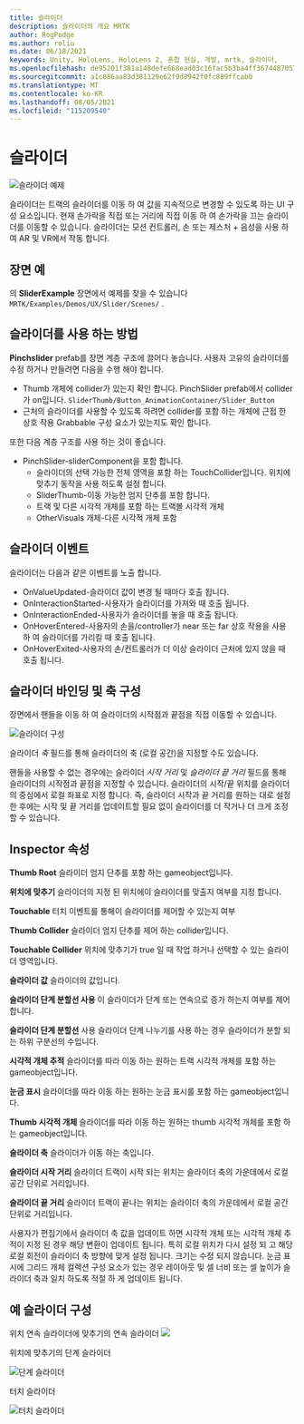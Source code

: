 ```yaml
---
title: 슬라이더
description: 슬라이더의 개요 MRTK
author: RogPodge
ms.author: roliu
ms.date: 06/18/2021
keywords: Unity, HoloLens, HoloLens 2, 혼합 현실, 개발, mrtk, 슬라이더,
ms.openlocfilehash: de95201f381a148defe668ead03c16fac5b3ba4ff3674487057f9227cbe6efba
ms.sourcegitcommit: a1c086aa83d381129e62f9d8942f0fc889ffcab0
ms.translationtype: MT
ms.contentlocale: ko-KR
ms.lasthandoff: 08/05/2021
ms.locfileid: "115209540"
---
```

# <a name="sliders"></a>슬라이더

![슬라이더 예제](../images/slider/MRTK_UX_Slider_Main.jpg)

슬라이더는 트랙의 슬라이더를 이동 하 여 값을 지속적으로 변경할 수 있도록 하는 UI 구성 요소입니다. 현재 손가락을 직접 또는 거리에 직접 이동 하 여 손가락을 끄는 슬라이더를 이동할 수 있습니다. 슬라이더는 모션 컨트롤러, 손 또는 제스처 + 음성을 사용 하 여 AR 및 VR에서 작동 합니다.

## <a name="example-scene"></a>장면 예

의 **SliderExample** 장면에서 예제를 찾을 수 있습니다 `MRTK/Examples/Demos/UX/Slider/Scenes/` .

## <a name="how-to-use-sliders"></a>슬라이더를 사용 하는 방법

**Pinchslider** prefab를 장면 계층 구조에 끌어다 놓습니다. 사용자 고유의 슬라이더를 수정 하거나 만들려면 다음을 수행 해야 합니다.

- Thumb 개체에 collider가 있는지 확인 합니다. PinchSlider prefab에서 collider가 on입니다. `SliderThumb/Button_AnimationContainer/Slider_Button`
- 근처의 슬라이더를 사용할 수 있도록 하려면 collider를 포함 하는 개체에 근접 한 상호 작용 Grabbable 구성 요소가 있는지도 확인 합니다.

또한 다음 계층 구조를 사용 하는 것이 좋습니다.

- PinchSlider-sliderComponent을 포함 합니다.
  - 슬라이더의 선택 가능한 전체 영역을 포함 하는 TouchCollider입니다. 위치에 맞추기 동작을 사용 하도록 설정 합니다.
  - SliderThumb-이동 가능한 엄지 단추를 포함 합니다.
  - 트랙 및 다른 시각적 개체를 포함 하는 트랙볼 시각적 개체
  - OtherVisuals 개체-다른 시각적 개체 포함

## <a name="slider-events"></a>슬라이더 이벤트

슬라이더는 다음과 같은 이벤트를 노출 합니다.

- OnValueUpdated-슬라이더 값이 변경 될 때마다 호출 됩니다.
- OnInteractionStarted-사용자가 슬라이더를 가져와 때 호출 됩니다.
- OnInteractionEnded-사용자가 슬라이더를 놓을 때 호출 됩니다.
- OnHoverEntered-사용자의 손을/controller가 near 또는 far 상호 작용을 사용 하 여 슬라이더를 가리킬 때 호출 됩니다.
- OnHoverExited-사용자의 손/컨트롤러가 더 이상 슬라이더 근처에 있지 않을 때 호출 됩니다.

## <a name="configuring-slider-bound-and-axis"></a>슬라이더 바인딩 및 축 구성

장면에서 핸들을 이동 하 여 슬라이더의 시작점과 끝점을 직접 이동할 수 있습니다.

![슬라이더 구성](../images/sliders/MRTK_Sliders_Setup.png)

슬라이더 _축_ 필드를 통해 슬라이더의 축 (로컬 공간)을 지정할 수도 있습니다.

핸들을 사용할 수 없는 경우에는 슬라이더 _시작 거리_ 및 _슬라이더 끝 거리_ 필드를 통해 슬라이더의 시작점과 끝점을 지정할 수 있습니다. 슬라이더의 시작/끝 위치를 슬라이더의 중심에서 로컬 좌표로 지정 합니다. 즉, 슬라이더 시작과 끝 거리를 원하는 대로 설정한 후에는 시작 및 끝 거리를 업데이트할 필요 없이 슬라이더를 더 작거나 더 크게 조정할 수 있습니다.

## <a name="inspector-properties"></a>Inspector 속성

**Thumb Root** 슬라이더 엄지 단추를 포함 하는 gameobject입니다.

**위치에 맞추기** 슬라이더의 지정 된 위치에이 슬라이더를 맞출지 여부를 지정 합니다.

**Touchable** 터치 이벤트를 통해이 슬라이더를 제어할 수 있는지 여부

**Thumb Collider** 슬라이더 엄지 단추를 제어 하는 collider입니다.

**Touchable Collider** 위치에 맞추기가 true 일 때 작업 하거나 선택할 수 있는 슬라이더 영역입니다.

**슬라이더 값** 슬라이더의 값입니다.

**슬라이더 단계 분할선 사용** 이 슬라이더가 단계 또는 연속으로 증가 하는지 여부를 제어 합니다.

**슬라이더 단계 분할선** 사용 슬라이더 단계 나누기를 사용 하는 경우 슬라이더가 분할 되는 하위 구분선의 수입니다.

**시각적 개체 추적** 슬라이더를 따라 이동 하는 원하는 트랙 시각적 개체를 포함 하는 gameobject입니다.

**눈금 표시** 슬라이더를 따라 이동 하는 원하는 눈금 표시를 포함 하는 gameobject입니다.

**Thumb 시각적 개체** 슬라이더를 따라 이동 하는 원하는 thumb 시각적 개체를 포함 하는 gameobject입니다.

**슬라이더 축** 슬라이더가 이동 하는 축입니다.

**슬라이더 시작 거리** 슬라이더 트랙이 시작 되는 위치는 슬라이더 축의 가운데에서 로컬 공간 단위로 거리입니다.

**슬라이더 끝 거리** 슬라이더 트랙이 끝나는 위치는 슬라이더 축의 가운데에서 로컬 공간 단위로 거리입니다.

사용자가 편집기에서 슬라이더 축 값을 업데이트 하면 시각적 개체 또는 시각적 개체 추적이 지정 된 경우 해당 변환이 업데이트 됩니다.
특히 로컬 위치가 다시 설정 되 고 해당 로컬 회전이 슬라이더 축 방향에 맞게 설정 됩니다.
크기는 수정 되지 않습니다.
눈금 표시에 그리드 개체 컬렉션 구성 요소가 있는 경우 레이아웃 및 셀 너비 또는 셀 높이가 슬라이더 축과 일치 하도록 적절 하 게 업데이트 됩니다.

## <a name="example-slider-configurations"></a>예 슬라이더 구성

위치 연속 슬라이더에 맞추기의 연속 슬라이더 ![](https://user-images.githubusercontent.com/39840334/122488212-d410a400-cf91-11eb-8d31-fc7584ddc465.gif)

위치에 맞추기의 단계 슬라이더

![단계 슬라이더](https://user-images.githubusercontent.com/39840334/122488226-dc68df00-cf91-11eb-9459-89655bbb054d.gif)

터치 슬라이더

![터치 슬라이더](https://user-images.githubusercontent.com/39840334/122488221-d8d55800-cf91-11eb-91a1-bb12debe2797.gif)
